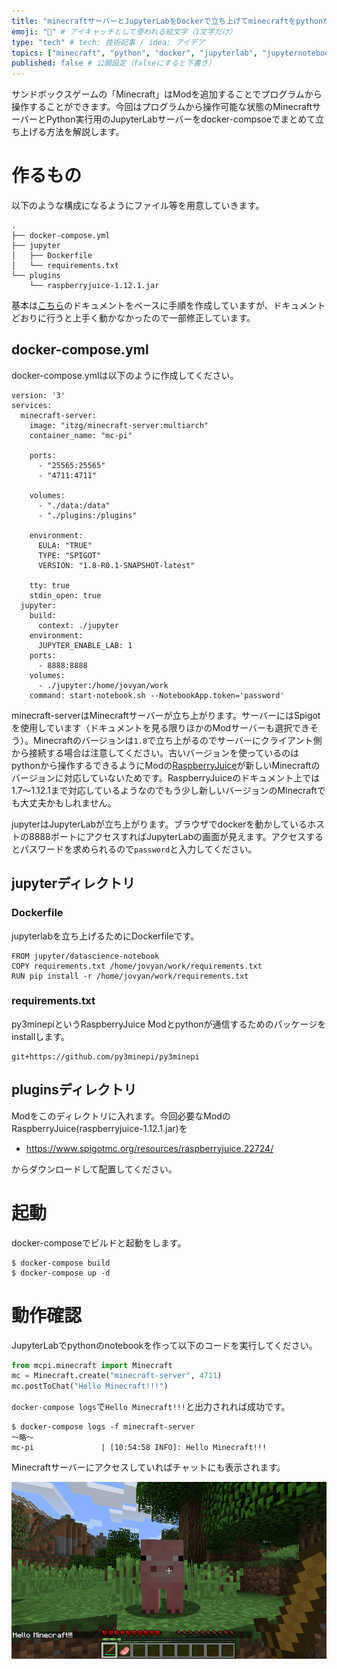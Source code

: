 ```yaml
---
title: "minecraftサーバーとJupyterLabをDockerで立ち上げてminecraftをpythonから操作する環境をDockerで立ち上げる" # 記事のタイトル
emoji: "🐻" # アイキャッチとして使われる絵文字（1文字だけ）
type: "tech" # tech: 技術記事 / idea: アイデア
topics: ["minecraft", "python", "docker", "jupyterlab", "jupyternotebook"] # トピックス（タグ）["markdown", "rust", "aws"]のように指定する
published: false # 公開設定（falseにすると下書き）
---
```


サンドボックスゲームの「Minecraft」はModを追加することでプログラムから操作することができます。今回はプログラムから操作可能な状態のMinecraftサーバーとPython実行用のJupyterLabサーバーをdocker-compsoeでまとめて立ち上げる方法を解説します。


# 作るもの
以下のような構成になるようにファイル等を用意していきます。

```
.
├── docker-compose.yml
├── jupyter
│   ├── Dockerfile
│   └── requirements.txt
└── plugins
    └── raspberryjuice-1.12.1.jar
```

基本は[こちら](https://github.com/itzg/docker-minecraft-server/wiki/Minecraft-Pi)のドキュメントをベースに手順を作成していますが、ドキュメントどおりに行うと上手く動かなかったので一部修正しています。

## docker-compose.yml
docker-compose.ymlは以下のように作成してください。

```
version: '3'
services:
  minecraft-server:
    image: "itzg/minecraft-server:multiarch"
    container_name: "mc-pi"

    ports:
      - "25565:25565"
      - "4711:4711"

    volumes:
      - "./data:/data"
      - "./plugins:/plugins"

    environment:
      EULA: "TRUE"
      TYPE: "SPIGOT"
      VERSION: "1.8-R0.1-SNAPSHOT-latest"

    tty: true
    stdin_open: true
  jupyter:
    build:
      context: ./jupyter
    environment:
      JUPYTER_ENABLE_LAB: 1
    ports:
      - 8888:8888
    volumes:
      - ./jupyter:/home/jovyan/work
    command: start-notebook.sh --NotebookApp.token='password'
```

minecraft-serverはMinecraftサーバーが立ち上がります。サーバーにはSpigotを使用しています（ドキュメントを見る限りほかのModサーバーも選択できそう）。Minecraftのバージョンは`1.8`で立ち上がるのでサーバーにクライアント側から接続する場合は注意してください。古いバージョンを使っているのはpythonから操作するできるようにModの[RaspberryJuice](https://www.spigotmc.org/resources/raspberryjuice.22724/)が新しいMinecraftのバージョンに対応していないためです。RaspberryJuiceのドキュメント上では1.7～1.12.1まで対応しているようなのでもう少し新しいバージョンのMinecraftでも大丈夫かもしれません。

jupyterはJupyterLabが立ち上がります。ブラウザでdockerを動かしているホストの8888ポートにアクセスすればJupyterLabの画面が見えます。アクセスするとパスワードを求められるので`password`と入力してください。

## jupyterディレクトリ
### Dockerfile
jupyterlabを立ち上げるためにDockerfileです。

```
FROM jupyter/datascience-notebook
COPY requirements.txt /home/jovyan/work/requirements.txt
RUN pip install -r /home/jovyan/work/requirements.txt
```

### requirements.txt
py3minepiというRaspberryJuice Modとpythonが通信するためのパッケージをinstallします。

```
git+https://github.com/py3minepi/py3minepi
```


## pluginsディレクトリ
Modをこのディレクトリに入れます。今回必要なModのRaspberryJuice(raspberryjuice-1.12.1.jar)を

- https://www.spigotmc.org/resources/raspberryjuice.22724/

からダウンロードして配置してください。

# 起動
docker-composeでビルドと起動をします。

```
$ docker-compose build
$ docker-compose up -d
```

# 動作確認

JupyterLabでpythonのnotebookを作って以下のコードを実行してください。

```python
from mcpi.minecraft import Minecraft
mc = Minecraft.create("minecraft-server", 4711)
mc.postToChat("Hello Minecraft!!!")
```

`docker-compose logs`で`Hello Minecraft!!!`と出力されれば成功です。

```
$ docker-compose logs -f minecraft-server
～略～
mc-pi               | [10:54:58 INFO]: Hello Minecraft!!!
```

Minecraftサーバーにアクセスしていればチャットにも表示されます。

![hello-minecraft.png](/images/hello-minecraft.png)
